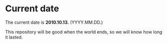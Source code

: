# Current date

The current date is **2010.10.13.** (YYYY.MM.DD.)

This repository will be good when the world ends, so we will know how long it lasted.
